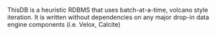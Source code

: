 ThisDB is a heuristic RDBMS that uses batch-at-a-time, volcano style iteration.
It is written without dependencies on any major drop-in data engine components (i.e. Velox, Calcite)